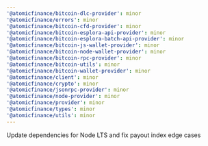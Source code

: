 ```yaml
---
'@atomicfinance/bitcoin-dlc-provider': minor
'@atomicfinance/errors': minor
'@atomicfinance/bitcoin-cfd-provider': minor
'@atomicfinance/bitcoin-esplora-api-provider': minor
'@atomicfinance/bitcoin-esplora-batch-api-provider': minor
'@atomicfinance/bitcoin-js-wallet-provider': minor
'@atomicfinance/bitcoin-node-wallet-provider': minor
'@atomicfinance/bitcoin-rpc-provider': minor
'@atomicfinance/bitcoin-utils': minor
'@atomicfinance/bitcoin-wallet-provider': minor
'@atomicfinance/client': minor
'@atomicfinance/crypto': minor
'@atomicfinance/jsonrpc-provider': minor
'@atomicfinance/node-provider': minor
'@atomicfinance/provider': minor
'@atomicfinance/types': minor
'@atomicfinance/utils': minor
---
```


Update dependencies for Node LTS and fix payout index edge cases
